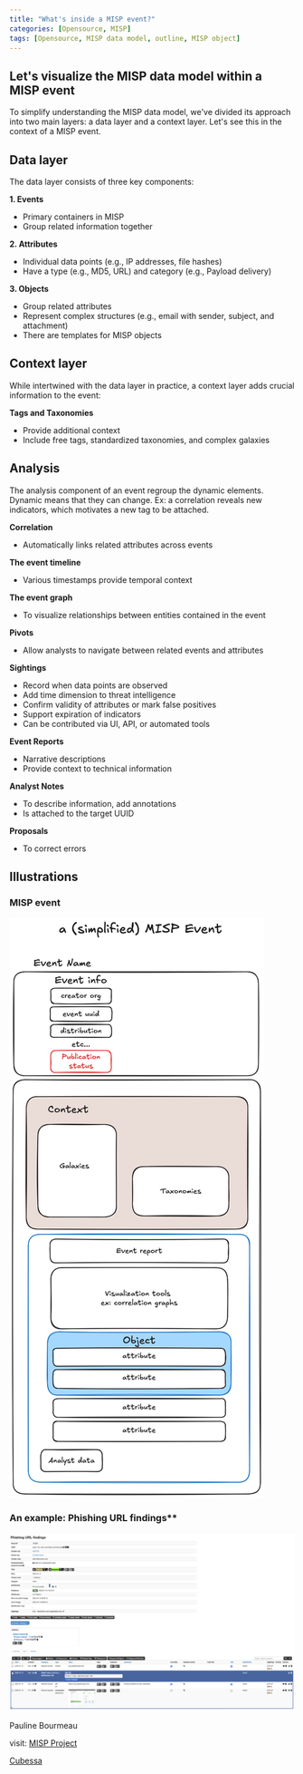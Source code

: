 ```yaml
---
title: "What's inside a MISP event?"
categories: [Opensource, MISP]
tags: [Opensource, MISP data model, outline, MISP object]
---
```


## Let's visualize the MISP data model within a MISP event
To simplify understanding the MISP data model, we've divided its approach into two main layers: a data layer and a context layer. Let's see this in the context of a MISP event.

## Data layer

The data layer consists of three key components:

**1. Events**
- Primary containers in MISP
- Group related information together

**2. Attributes**
- Individual data points (e.g., IP addresses, file hashes)
- Have a type (e.g., MD5, URL) and category (e.g., Payload delivery)

**3. Objects**
- Group related attributes
- Represent complex structures (e.g., email with sender, subject, and attachment)
- There are templates for MISP objects

## Context layer

While intertwined with the data layer in practice, a context layer adds crucial information to the event:

**Tags and Taxonomies**
- Provide additional context
- Include free tags, standardized taxonomies, and complex galaxies

## Analysis

The analysis component of an event regroup the dynamic elements. Dynamic means that they can change. Ex: a correlation reveals new indicators, which motivates a new tag to be attached. 

**Correlation**
- Automatically links related attributes across events

**The event timeline**
- Various timestamps provide temporal context

**The event graph**
- To visualize relationships between entities contained in the event

**Pivots**
- Allow analysts to navigate between related events and attributes

**Sightings**
- Record when data points are observed
- Add time dimension to threat intelligence
- Confirm validity of attributes or mark false positives
- Support expiration of indicators
- Can be contributed via UI, API, or automated tools

**Event Reports**
- Narrative descriptions
- Provide context to technical information

**Analyst Notes**
- To describe information, add annotations
- Is attached to the target UUID 
 
**Proposals**
- To correct errors

## Illustrations 

### MISP event

![misp-event.png](./assets/img/misp-event.png)

### An example: Phishing URL findings** 

![phishing-url-findings.png](./assets/img/phishing-url-findings.png)


Pauline Bourmeau

visit: [MISP Project](https://www.misp-project.org/)

[Cubessa](https://www.linkedin.com/company/cubessa/)

